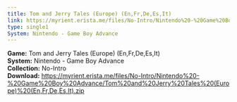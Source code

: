```yaml
---
title: Tom and Jerry Tales (Europe) (En,Fr,De,Es,It)
link: https://myrient.erista.me/files/No-Intro/Nintendo%20-%20Game%20Boy%20Advance/Tom%20and%20Jerry%20Tales%20(Europe)%20(En,Fr,De,Es,It).zip
type: single1
System: Nintendo - Game Boy Advance
---
```

<b>Game:</b> Tom and Jerry Tales (Europe) (En,Fr,De,Es,It)<br>
<b>System:</b> Nintendo - Game Boy Advance<br>
<b>Collection:</b> No-Intro<br>
<b>Download:</b> https://myrient.erista.me/files/No-Intro/Nintendo%20-%20Game%20Boy%20Advance/Tom%20and%20Jerry%20Tales%20(Europe)%20(En,Fr,De,Es,It).zip